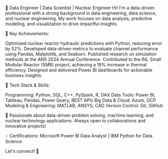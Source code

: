 🚀 Data Engineer | Data Scientist | Nuclear Engineer
Hi! I'm a data-driven professional with a strong background in data engineering, data science, and nuclear engineering. My work focuses on data analysis, predictive modeling, and visualization to drive impactful insights.

🔹 Key Achievements:

Optimized nuclear reactor hydraulic predictions with Python, reducing error by 52%.
Developed data-driven metrics to evaluate channel performance using Pandas, Matplotlib, and Seaborn.
Published research on simulation methods at the ANS 2024 Annual Conference.
Contributed to the INL Small Modular Reactor (SMR) project, achieving a 19% increase in thermal efficiency.
Designed and delivered Power BI dashboards for actionable business insights.

🔹 Tech Stack & Skills:

Programming: Python, SQL, C++, PySpark, R, DAX
Data Tools: Power BI, Tableau, Pandas, Power Query, REST APIs
Big Data & Cloud: Azure, GCP
Modeling & Engineering: MATLAB, ANSYS, CAD
Version Control: Git, GitHub

📢 Passionate about data-driven problem solving, machine learning, and nuclear technology applications. Always open to collaborations and innovative projects!

💡 Certifications: Microsoft Power BI Data Analyst | IBM Python for Data Science

Let's connect! 🚀

